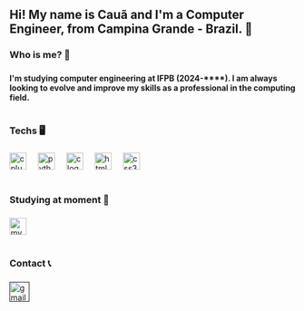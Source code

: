 <h2 align="left">Hi!  My name is Cauã and I'm a Computer Engineer, from Campina Grande - Brazil. 👋</h2>

###

<h3 align="left">Who is me? 🤔</h3>

###

<h4 align="left">I'm studying computer engineering at IFPB (2024-****). I am always looking to evolve and improve my skills as a professional in the computing field.</h4>

###

<h1 align="left"></h1>


###

<h3 align="left">Techs 🖥️</h3>

###

<div align="left">
  <img src="https://cdn.jsdelivr.net/gh/devicons/devicon/icons/cplusplus/cplusplus-original.svg" height="30" alt="cplusplus logo"  />
  <img width="12" />
  <img src="https://cdn.jsdelivr.net/gh/devicons/devicon/icons/python/python-original.svg" height="30" alt="python logo"  />
  <img width="12" />
  <img src="https://cdn.jsdelivr.net/gh/devicons/devicon/icons/c/c-original.svg" height="30" alt="c logo"  />
  <img width="12" />
  <img src="https://cdn.jsdelivr.net/gh/devicons/devicon/icons/html5/html5-original.svg" height="30" alt="html5 logo"  />
  <img width="12" />
  <img src="https://cdn.jsdelivr.net/gh/devicons/devicon/icons/css3/css3-original.svg" height="30" alt="css3 logo"  />
</div>

###

<h1 align="left"></h1>

###

<h3 align="left">Studying at moment 📖</h3>

###

<div align="left">
  <img src="https://cdn.jsdelivr.net/gh/devicons/devicon/icons/mysql/mysql-original.svg" height="30" alt="mysql logo"  />
</div>

###

<h1 align="left"></h1>

###

<h3 align="left">Contact 📞</h3>

###

<div align="left">
  <a href="" target="_blank">
    <img src="https://img.shields.io/static/v1?message=Gmail&logo=gmail&label=&color=D14836&logoColor=white&labelColor=&style=for-the-badge" height="35" alt="gmail logo"  />
  </a>
</div>

###
